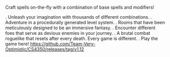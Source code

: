 Craft spells on-the-fly with a combination of base spells and modifiers!

. Unleash your imagination with thousands of different combinations.
. Adventure in a procedurally generated level system.
. Rooms that have been meticulously designed to be an immersive fantasy.
. Encounter different foes that serve as devious enemies in your journey.
. A brutal combat roguelike that resets after every death. Every game is different.
. Play the game here! https://github.com/Team-Very-Optimistic/CS4350/releases/tag/v1.12
